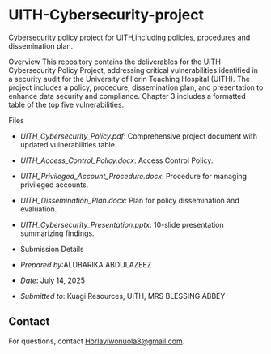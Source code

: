# UITH-Cybersecurity-project
Cybersecurity policy project for UITH,including policies, procedures and dissemination plan.

Overview
This repository contains the deliverables for the UITH Cybersecurity Policy Project, addressing critical vulnerabilities identified in a security audit for the University of Ilorin Teaching Hospital (UITH). The project includes a policy, procedure, dissemination plan, and presentation to enhance data security and compliance. Chapter 3 includes a formatted table of the top five vulnerabilities.

Files
- *UITH_Cybersecurity_Policy.pdf*: Comprehensive project document with updated vulnerabilities table.
- *UITH_Access_Control_Policy.docx*: Access Control Policy.
- *UITH_Privileged_Account_Procedure.docx*: Procedure for managing privileged accounts.
- *UITH_Dissemination_Plan.docx*: Plan for policy dissemination and evaluation.
- *UITH_Cybersecurity_Presentation.pptx*: 10-slide presentation summarizing findings.

- 
  Submission Details
- *Prepared by*:ALUBARIKA ABDULAZEEZ 
- *Date*: July 14, 2025
- *Submitted to*: Kuagi Resources, UITH, MRS BLESSING ABBEY

## Contact
For questions, contact Horlayiwonuola8@gmail.com.
